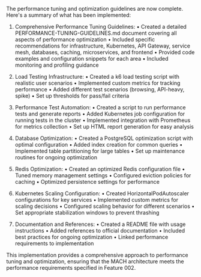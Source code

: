 The performance tuning and optimization guidelines are now complete. Here's a 
summary of what has been implemented:

1. Comprehensive Performance Tuning Guidelines:
   • Created a detailed PERFORMANCE-TUNING-GUIDELINES.md document covering all 
aspects of performance optimization
   • Included specific recommendations for infrastructure, Kubernetes, API 
Gateway, service mesh, databases, caching, microservices, and frontend
   • Provided code examples and configuration snippets for each area
   • Included monitoring and profiling guidance

2. Load Testing Infrastructure:
   • Created a k6 load testing script with realistic user scenarios
   • Implemented custom metrics for tracking performance
   • Added different test scenarios (browsing, API-heavy, spike)
   • Set up thresholds for pass/fail criteria

3. Performance Test Automation:
   • Created a script to run performance tests and generate reports
   • Added Kubernetes job configuration for running tests in the cluster
   • Implemented integration with Prometheus for metrics collection
   • Set up HTML report generation for easy analysis

4. Database Optimization:
   • Created a PostgreSQL optimization script with optimal configuration
   • Added index creation for common queries
   • Implemented table partitioning for large tables
   • Set up maintenance routines for ongoing optimization

5. Redis Optimization:
   • Created an optimized Redis configuration file
   • Tuned memory management settings
   • Configured eviction policies for caching
   • Optimized persistence settings for performance

6. Kubernetes Scaling Configuration:
   • Created HorizontalPodAutoscaler configurations for key services
   • Implemented custom metrics for scaling decisions
   • Configured scaling behavior for different scenarios
   • Set appropriate stabilization windows to prevent thrashing

7. Documentation and References:
   • Created a README file with usage instructions
   • Added references to official documentation
   • Included best practices for ongoing optimization
   • Linked performance requirements to implementation

This implementation provides a comprehensive approach to performance tuning and 
optimization, ensuring that the MACH architecture meets the performance 
requirements specified in Feature 002.